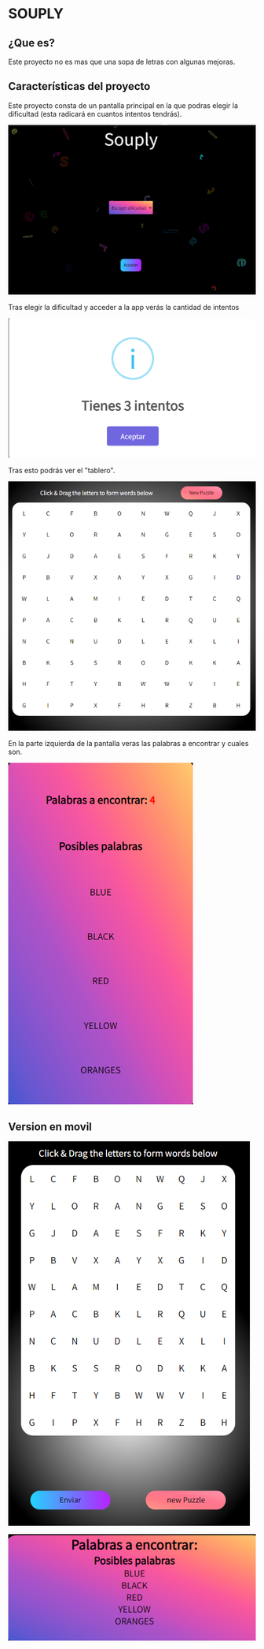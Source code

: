 # SOUPLY
## ¿Que es?
Este proyecto no es mas que una sopa de letras con algunas mejoras.
## Características del proyecto
Este proyecto consta de un pantalla principal en la que podras elegir la dificultad (esta radicará en cuantos intentos tendrás).

![dificultad](https://github.com/javmoreno-developer/souply/blob/main/imagenes%20readme/main.png)

Tras elegir la dificultad y acceder a la app verás la cantidad de intentos

![trys](https://github.com/javmoreno-developer/souply/blob/main/imagenes%20readme/trys.png)

Tras esto podrás ver el "tablero".

![main](https://github.com/javmoreno-developer/souply/blob/main/imagenes%20readme/sopa.png)

En la parte izquierda de la pantalla veras las palabras a encontrar y cuales son.

![encontrar](https://github.com/javmoreno-developer/souply/blob/main/imagenes%20readme/words.png)

## Version en movil

![dificultad](https://github.com/javmoreno-developer/souply/blob/main/imagenes%20readme/movil1.png)

![dificultad](https://github.com/javmoreno-developer/souply/blob/main/imagenes%20readme/movil2.png)

